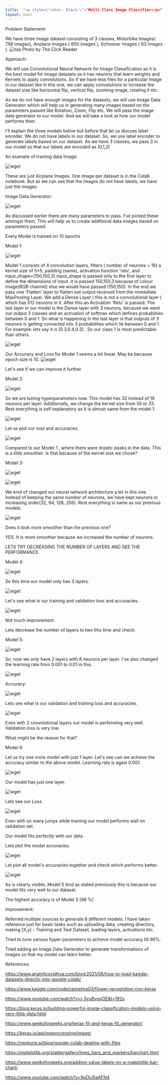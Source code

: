 ```yaml
---
title:  "<p style=\"color: black;\">"Multi Class Image Classifier</p>"
layout: post
---
```

Problem Statement:

We have three image dataset consisting of 3 classes, Motorbike Images( 798 images), Airplane Images ( 800 images ), Schooner Images ( 63 images ). 
![top](https://user-images.githubusercontent.com/108027722/207745815-895f3d82-4f35-4bec-afea-f4e2b016183c.png)
						Photo by The Click Reader

Approach:

We will use Convolutional Neural Network for Image Classification as it is the best model for Image datasets as it has neurons that learn weights and Kernels to apply convolutions. So if we have less files for a particular Image in our dataset like in this one, we can apply convolutions to increase the dataset size like horizontal flip, vertical flip, zooming image, rotating it etc.


As we do not have enough images for the datasets, we will use Image Data Generator which will help us in generating many images based on the parameters passed like Rotation, Zoom, Flip etc. We will pass the image data generator to our model. And we will take a look at how our model performs then.


I'll explain the three models below but before that let us discuss label encoder. We do not have labels in our dataset. So, we use label encoder to generate labels based on our dataset. As we have 3 classes, we pass 3 in our model so that our labels are encoded as (0,1,2)


An example of training data Image:

![wget](https://github.com/deejachhabra/deejachhabra.github.io/raw/master/_posts/1.png)

These are just Airplane Images. One Image per dataset is in the Colab notebook. But as we can see that the images do not have labels, we have just the images.


Image Data Generator: 

![wget](https://github.com/deejachhabra/deejachhabra.github.io/raw/master/_posts/2.png)

As discussed earlier there are many parameters to pass. I've picked these amongst them. This will help us to create additional data images based on parameters passed.


Every Model is trained on 10 epochs


Model 1:

![wget](https://github.com/deejachhabra/deejachhabra.github.io/raw/master/_posts/3.png)

Model 1 consists of 4 convolution layers, filters ( number of neurons = 16) a kernel size of 5*5, padding (same), activation function 'relu', and input_shape=(150,150,3).input_shape is passed only to the first layer to define the dimensions of input.  it is passed 150,150,3 because of colour image(RGB channel) else we would have passed (150,150). In the end we pass one 'Flatten' layer to flatten out output received from the immediate MaxPooling Layer. We add a Dense Layer ( this is not a convolutional layer ) which has 512 neurons in it. After this an Activation 'Relu' is passed. The last layer in our model is the Dense layer with 3 neurons, because we want our output 3 classes and an activation of softmax which defines probablities between 0 and 1. So what is happening in the last layer is that outputs of 3  neurons is getting converted into 3 probabilities which lie between 0 and 1. For example: lets say it is [0.3,0.4,0.3] . So our class 1 is most predictable than others.

![wget](https://github.com/deejachhabra/deejachhabra.github.io/raw/master/_posts/4.png)

Our Accuracy and Loss for Model 1 seems a bit linear. May be because epoch size is 10.
![wget](https://github.com/deejachhabra/deejachhabra.github.io/raw/master/_posts/5.png)

Let's see if we can improve it further.

Model 2:

![wget](https://github.com/deejachhabra/deejachhabra.github.io/raw/master/_posts/6.png)

So we are tuning hyperparameters now. This model has 32 instead of 16 neurons per layer. Additionally, we change the kernel size from 5*5 to 3*3. Rest everything is self explanatory as it is almost same from the model 1.

![wget](https://github.com/deejachhabra/deejachhabra.github.io/raw/master/_posts/7.png)

Let us plot our loss and accuracies.

![wget](https://github.com/deejachhabra/deejachhabra.github.io/raw/master/_posts/8.png)

Compared to our Model 1 , where there were drastic peaks in the data. This is a little smoother. Is that because of the kernel size we chose? 

Model 3:

![wget](https://github.com/deejachhabra/deejachhabra.github.io/raw/master/_posts/9.png)

![wget](https://github.com/deejachhabra/deejachhabra.github.io/raw/master/_posts/10.png)

We kind of changed our neural network architecture a bit in this one. Instead of keeping the same number of neurons, we have kept neurons in increasing order(32, 64, 128, 256). Rest everything is same as our previous models.

![wget](https://github.com/deejachhabra/deejachhabra.github.io/raw/master/_posts/11.png)

Does it look more smoother than the previous one?

YES. It is more smoother because we increased the number of neurons.

LETS TRY DECREASING THE NUMBER OF LAYERS AND SEE THE PERFORMANCE

Model 4:

![wget](https://github.com/deejachhabra/deejachhabra.github.io/raw/master/_posts/12.png)

So this time our model only has 3 layers. 

![wget](https://github.com/deejachhabra/deejachhabra.github.io/raw/master/_posts/13.png)

Let's see what is our training and validation loss and accuracies.

![wget](https://github.com/deejachhabra/deejachhabra.github.io/raw/master/_posts/14.png)

Not much improvement.

Lets decrease the number of layers to two this time and check.

Model 5:

![wget](https://github.com/deejachhabra/deejachhabra.github.io/raw/master/_posts/15.png)

So, now we only have 2 layers with 8 neurons per layer.  I've also changed the learning rate from 0.001 to 0.01 in this.

![wget](https://github.com/deejachhabra/deejachhabra.github.io/raw/master/_posts/16.png)

Accuracy:

![wget](https://github.com/deejachhabra/deejachhabra.github.io/raw/master/_posts/17.png)

Lets see what is our validation and training loss and accuracies.

![wget](https://github.com/deejachhabra/deejachhabra.github.io/raw/master/_posts/18.png)

Even with 2 convolutional layers our model is performing very well. 
Validation loss is very low. 

What might be the reason for that?

Model 6:

Let us try one more model with just 1 layer. Let's see can we achieve the accuracy similar to the above model. Learning rate is again 0.001.

![wget](https://github.com/deejachhabra/deejachhabra.github.io/raw/master/_posts/19.png)

Our model has just one layer. 

![wget](https://github.com/deejachhabra/deejachhabra.github.io/raw/master/_posts/20.png)

Lets see our Loss.

![wget](https://github.com/deejachhabra/deejachhabra.github.io/raw/master/_posts/22.png)

Even with so many jumps while training our model performs well on validation set.

Our model fits perfectly with our data. 

Lets plot the model accuracies.

![wget](https://github.com/deejachhabra/deejachhabra.github.io/raw/master/_posts/23.png)

Let plot all model's accuracies together and check which performs better.

![wget](https://github.com/deejachhabra/deejachhabra.github.io/raw/master/_posts/24.png)

As is clearly visible, Model 5  And as stated previously this is because our model fits very well to our dataset. 

The highest accuracy is of Model 3 [98 %]


Improvement:

Referred multiple sources to generate 6 different models. I have taken reference just for basic tasks such as uploading data, creating directory, making [X,y] - Training and Test Dataset, loading layers, activations etc.

Tried to tune various hyper parameters to achieve model accuracy till 96%. 

Tried adding an Image Data Generator to generate transformations of images so that my model can learn better.


References:


https://www.analyticsvidhya.com/blog/2021/06/how-to-load-kaggle-datasets-directly-into-google-colab/   

https://www.kaggle.com/code/rajmehra03/flower-recognition-cnn-keras

https://www.youtube.com/watch?v=j-3vuBynnOE&t=192s   

https://blog.keras.io/building-powerful-image-classification-models-using-very-little-data.html  

https://www.geeksforgeeks.org/keras-fit-and-keras-fit_generator/   

https://keras.io/api/preprocessing/image/      

https://neptune.ai/blog/google-colab-dealing-with-files  

https://matplotlib.org/stable/gallery/lines_bars_and_markers/barchart.html  

https://www.geeksforgeeks.org/adding-value-labels-on-a-matplotlib-bar-chart/       

https://www.youtube.com/watch?v=9pDlJ5aAFN4         
